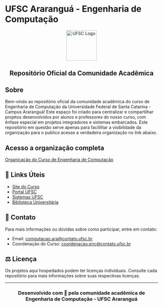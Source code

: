 # UFSC Araranguá - Engenharia de Computação

<div align="center">
  <img src="https://identidade.ufsc.br/wp-content/themes/brasilGovInterno/img/brasao_site_ufsc.svg?ver=1746558968" alt="UFSC Logo" width="100"/>
  <h2>Repositório Oficial da Comunidade Acadêmica</h2>
</div>

## Sobre

Bem-vindo ao repositório oficial da comunidade acadêmica do curso de Engenharia de Computação da Universidade Federal de Santa Catarina - Campus Araranguá! Este espaço foi criado para centralizar e compartilhar projetos desenvolvidos por alunos e professores do nosso curso, com ênfase especial em projetos integradores e sistemas embarcados. Este repositório em questão serve apenas para facililitar a visibilidade da organização para o publico acesse a verdadeira organização no link abaixo. 

## Acesso a organização completa
[Organicação do Curso de Engenharia de Computação](https://github.com/repositorio-code)

## 🔗 Links Úteis

- [Site do Curso](http://enc.ara.ufsc.br/)
- [Portal UFSC](https://ufsc.br/)
- [Sistemas UFSC](https://sistemas.ufsc.br/)
- [Biblioteca Universitária](https://portal.bu.ufsc.br/)

## 📧 Contato

Para mais informações ou dúvidas sobre como participar, entre em contato:
- Email: [computacao.ara@contato.ufsc.br](mailto:computacao.ara@contato.ufsc.br)
- Coordenação do Curso: [coordenacao.enc@contato.ufsc.br](mailto:coordenacao.enc@contato.ufsc.br)

## ⚖️ Licença

Os projetos aqui hospedados podem ter licenças individuais. Consulte cada repositório para mais informações sobre suas respectivas licenças.

---

<div align="center">
  <h3>Desenvolvido com 💙 pela comunidade acadêmica de Engenharia de Computação - UFSC Araranguá</h3>
</div> 

